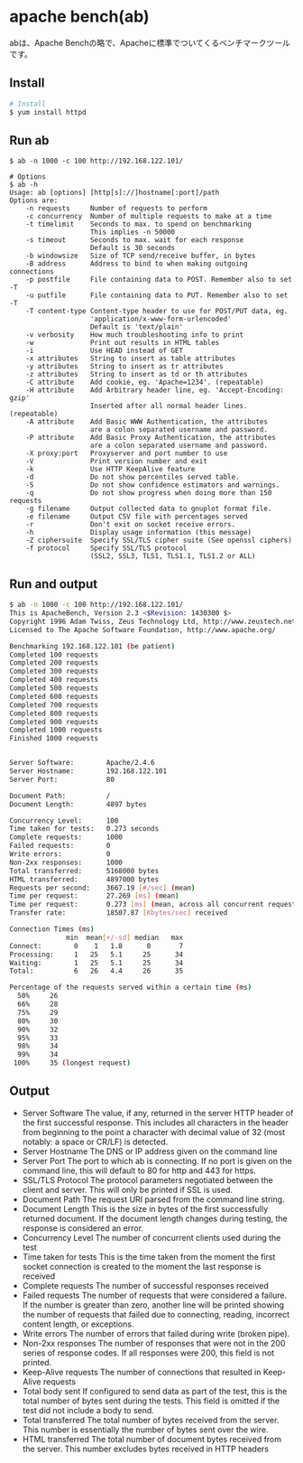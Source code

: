# apache bench(ab)

abは、Apache Benchの略で、Apacheに標準でついてくるベンチマークツールです。

## Install
``` bash
# Install
$ yum install httpd
```

## Run ab
```
$ ab -n 1000 -c 100 http://192.168.122.101/

# Options
$ ab -h
Usage: ab [options] [http[s]://]hostname[:port]/path
Options are:
    -n requests     Number of requests to perform
    -c concurrency  Number of multiple requests to make at a time
    -t timelimit    Seconds to max. to spend on benchmarking
                    This implies -n 50000
    -s timeout      Seconds to max. wait for each response
                    Default is 30 seconds
    -b windowsize   Size of TCP send/receive buffer, in bytes
    -B address      Address to bind to when making outgoing connections
    -p postfile     File containing data to POST. Remember also to set -T
    -u putfile      File containing data to PUT. Remember also to set -T
    -T content-type Content-type header to use for POST/PUT data, eg.
                    'application/x-www-form-urlencoded'
                    Default is 'text/plain'
    -v verbosity    How much troubleshooting info to print
    -w              Print out results in HTML tables
    -i              Use HEAD instead of GET
    -x attributes   String to insert as table attributes
    -y attributes   String to insert as tr attributes
    -z attributes   String to insert as td or th attributes
    -C attribute    Add cookie, eg. 'Apache=1234'. (repeatable)
    -H attribute    Add Arbitrary header line, eg. 'Accept-Encoding: gzip'
                    Inserted after all normal header lines. (repeatable)
    -A attribute    Add Basic WWW Authentication, the attributes
                    are a colon separated username and password.
    -P attribute    Add Basic Proxy Authentication, the attributes
                    are a colon separated username and password.
    -X proxy:port   Proxyserver and port number to use
    -V              Print version number and exit
    -k              Use HTTP KeepAlive feature
    -d              Do not show percentiles served table.
    -S              Do not show confidence estimators and warnings.
    -q              Do not show progress when doing more than 150 requests
    -g filename     Output collected data to gnuplot format file.
    -e filename     Output CSV file with percentages served
    -r              Don't exit on socket receive errors.
    -h              Display usage information (this message)
    -Z ciphersuite  Specify SSL/TLS cipher suite (See openssl ciphers)
    -f protocol     Specify SSL/TLS protocol
                    (SSL2, SSL3, TLS1, TLS1.1, TLS1.2 or ALL)
```

## Run and output
``` bash
$ ab -n 1000 -c 100 http://192.168.122.101/
This is ApacheBench, Version 2.3 <$Revision: 1430300 $>
Copyright 1996 Adam Twiss, Zeus Technology Ltd, http://www.zeustech.net/
Licensed to The Apache Software Foundation, http://www.apache.org/

Benchmarking 192.168.122.101 (be patient)
Completed 100 requests
Completed 200 requests
Completed 300 requests
Completed 400 requests
Completed 500 requests
Completed 600 requests
Completed 700 requests
Completed 800 requests
Completed 900 requests
Completed 1000 requests
Finished 1000 requests


Server Software:        Apache/2.4.6
Server Hostname:        192.168.122.101
Server Port:            80

Document Path:          /
Document Length:        4897 bytes

Concurrency Level:      100
Time taken for tests:   0.273 seconds
Complete requests:      1000
Failed requests:        0
Write errors:           0
Non-2xx responses:      1000
Total transferred:      5168000 bytes
HTML transferred:       4897000 bytes
Requests per second:    3667.19 [#/sec] (mean)
Time per request:       27.269 [ms] (mean)
Time per request:       0.273 [ms] (mean, across all concurrent requests)
Transfer rate:          18507.87 [Kbytes/sec] received

Connection Times (ms)
              min  mean[+/-sd] median   max
Connect:        0    1   1.8      0       7
Processing:     1   25   5.1     25      34
Waiting:        1   25   5.1     25      34
Total:          6   26   4.4     26      35

Percentage of the requests served within a certain time (ms)
  50%     26
  66%     28
  75%     29
  80%     30
  90%     32
  95%     33
  98%     34
  99%     34
 100%     35 (longest request)
```

## Output
* Server Software
    The value, if any, returned in the server HTTP header of the first successful response. This includes
    all  characters  in the header from beginning to the point a character with decimal value of 32 (most
    notably: a space or CR/LF) is detected.
* Server Hostname
    The DNS or IP address given on the command line
* Server Port
    The port to which ab is connecting. If no port is given on the command line, this will default to  80
    for http and 443 for https.
* SSL/TLS Protocol
    The protocol parameters negotiated between the client and server. This will only be printed if SSL is
    used.
* Document Path
    The request URI parsed from the command line string.
* Document Length
    This is the size in bytes of the first successfully returned document. If the document length changes
    during testing, the response is considered an error.
* Concurrency Level
    The number of concurrent clients used during the test
* Time taken for tests
    This  is the time taken from the moment the first socket connection is created to the moment the last
    response is received
* Complete requests
    The number of successful responses received
* Failed requests
    The number of requests that were considered a failure. If the number is greater  than  zero,  another
    line will be printed showing the number of requests that failed due to connecting, reading, incorrect
    content length, or exceptions.
* Write errors
    The number of errors that failed during write (broken pipe).
* Non-2xx responses
    The number of responses that were not in the 200 series of response codes. If all responses were 200,
    this field is not printed.
* Keep-Alive requests
    The number of connections that resulted in Keep-Alive requests
* Total body sent
    If  configured  to  send  data as part of the test, this is the total number of bytes sent during the
    tests. This field is omitted if the test did not include a body to send.
* Total transferred
    The total number of bytes received from the server. This number is essentially the  number  of  bytes
    sent over the wire.
* HTML transferred
    The  total  number of document bytes received from the server. This number excludes bytes received in
    HTTP headers
